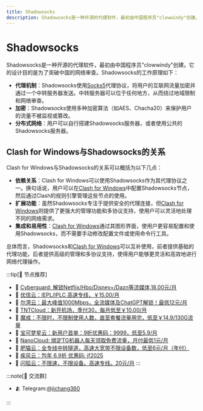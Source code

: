 ```yaml
---
title: Shadowsocks
description: Shadowsocks是一种开源的代理软件，最初由中国程序员"clowwindy"创建。它的设计目的是为了突破中国的网络审查。
---
```


# Shadowsocks

Shadowsocks是一种开源的代理软件，最初由中国程序员"clowwindy"创建。它的设计目的是为了突破中国的网络审查。Shadowsocks的工作原理如下：

- **代理机制**：Shadowsocks使用[Socks5](/wiki/socks5)代理协议，将用户的互联网流量加密并通过一个中转服务器发送。中转服务器可以位于任何地方，从而绕过地域限制和网络审查。
- **加密**：Shadowsocks使用多种加密算法（如AES、Chacha20）来保护用户的流量不被监视或篡改。
- **分布式网络**：用户可以自行搭建Shadowsocks服务器，或者使用公共的Shadowsocks服务器。

## Clash for Windows与Shadowsocks的关系

Clash for Windows与Shadowsocks的关系可以概括为以下几点：

- **依赖关系**：Clash for Windows可以使用Shadowsocks作为其代理协议之一。换句话说，用户可以在[Clash for Windows](/)中配置Shadowsocks节点，然后通过Clash的规则引擎管理这些节点的使用。
- **扩展功能**：虽然Shadowsocks专注于提供安全的代理连接，但[Clash for Windows](/)则提供了更强大的管理功能和多协议支持，使用户可以灵活地处理不同的网络需求。
- **集成和易用性**：[Clash for Windows](/)通过其图形界面，使用户更容易配置和使用Shadowsocks，而不需要手动修改配置文件或使用命令行工具。

总体而言，Shadowsocks和[Clash for Windows](/)可以互补使用，前者提供基础的代理功能，后者提供高级的管理和多协议支持，使得用户能够更灵活和高效地进行网络代理操作。



:::tip[🎉 节点推荐]
- 🚀 [Cyberguard: 解锁Netflix/Hbo/Disney+/Dazn等流媒体,18.00元/月](https://a.suola.link/cyberguard)<br>
- 🚀 [优信云：IEPL/IPLC 高速专线，￥15.00/月](https://a.suola.link/youxinyun)<br>
- 🚀 [尔湾云：最大峰值1000Mbps，全流媒体及ChatGPT解锁！最低12元/月](https://a.suola.link/erwan)<br>
- 🚀 [TNTCloud：新开机场，季付30，每月低至￥10.00/月](https://a.suola.link/tnt)<br>
- 🚀 [魔戒：不限时，不限制使用人数，直至套餐流量用完，低至￥14.9/130G流量](https://a.suola.link/mojie)<br>
- 🚀 [宝可梦星云：新用户首单：9折优惠码：9999，低至5.9/月 ](https://a.suola.link/pokemon)<br>
- 🚀 [NanoCloud: 绑定TG机器人每天领取免费流量，月付最低1元/月](https://a.suola.link/nanocloud)<br>
- 🚀 [肥猫云：全专线中转隧道，高速大宽带不限设备数，低至6元/月（年付）](https://a.suola.link/feimao)<br>
- 🚀 [疾风云：包年 6.9折 优惠码: jf2025](https://a.suola.link/jifeng)<br>
- 🚀 [闪狐云：不限速，不限设备。高速专线。20元/月](https://a.suola.link/shy)
:::

:::note[💬 交流群]

- 🫂 Telegram:[@jichang360](https://t.me/jichang360)

:::